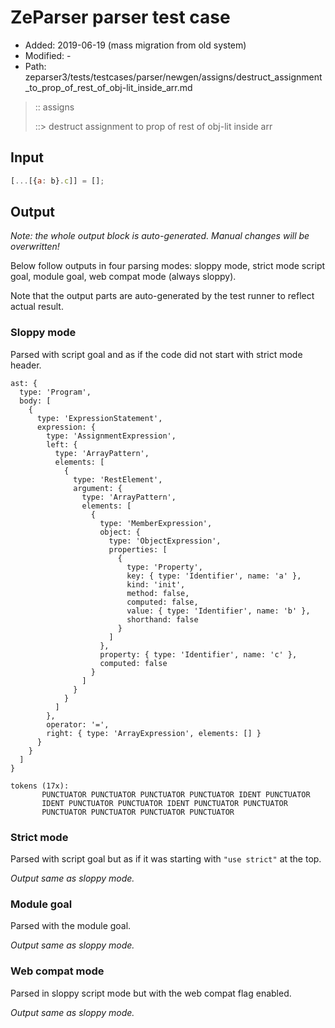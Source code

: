 # ZeParser parser test case

- Added: 2019-06-19 (mass migration from old system)
- Modified: -
- Path: zeparser3/tests/testcases/parser/newgen/assigns/destruct_assignment_to_prop_of_rest_of_obj-lit_inside_arr.md

> :: assigns
>
> ::> destruct assignment to prop of rest of obj-lit inside arr

## Input

`````js
[...[{a: b}.c]] = [];
`````

## Output

_Note: the whole output block is auto-generated. Manual changes will be overwritten!_

Below follow outputs in four parsing modes: sloppy mode, strict mode script goal, module goal, web compat mode (always sloppy).

Note that the output parts are auto-generated by the test runner to reflect actual result.

### Sloppy mode

Parsed with script goal and as if the code did not start with strict mode header.

`````
ast: {
  type: 'Program',
  body: [
    {
      type: 'ExpressionStatement',
      expression: {
        type: 'AssignmentExpression',
        left: {
          type: 'ArrayPattern',
          elements: [
            {
              type: 'RestElement',
              argument: {
                type: 'ArrayPattern',
                elements: [
                  {
                    type: 'MemberExpression',
                    object: {
                      type: 'ObjectExpression',
                      properties: [
                        {
                          type: 'Property',
                          key: { type: 'Identifier', name: 'a' },
                          kind: 'init',
                          method: false,
                          computed: false,
                          value: { type: 'Identifier', name: 'b' },
                          shorthand: false
                        }
                      ]
                    },
                    property: { type: 'Identifier', name: 'c' },
                    computed: false
                  }
                ]
              }
            }
          ]
        },
        operator: '=',
        right: { type: 'ArrayExpression', elements: [] }
      }
    }
  ]
}

tokens (17x):
       PUNCTUATOR PUNCTUATOR PUNCTUATOR PUNCTUATOR IDENT PUNCTUATOR
       IDENT PUNCTUATOR PUNCTUATOR IDENT PUNCTUATOR PUNCTUATOR
       PUNCTUATOR PUNCTUATOR PUNCTUATOR PUNCTUATOR
`````

### Strict mode

Parsed with script goal but as if it was starting with `"use strict"` at the top.

_Output same as sloppy mode._

### Module goal

Parsed with the module goal.

_Output same as sloppy mode._

### Web compat mode

Parsed in sloppy script mode but with the web compat flag enabled.

_Output same as sloppy mode._

